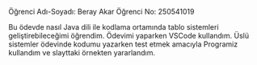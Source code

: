 Öğrenci Adı-Soyadı: Beray Akar
Öğrenci No: 250541019

Bu ödevde nasıl Java dili ile kodlama ortamında tablo sistemleri geliştirebileceğimi öğrendim.
Ödevimi yaparken VSCode kullandım. Üslü sistemler ödevinde kodumu yazarken test etmek amacıyla Programiz kullandım ve slayttaki örnekten yararlandım.

